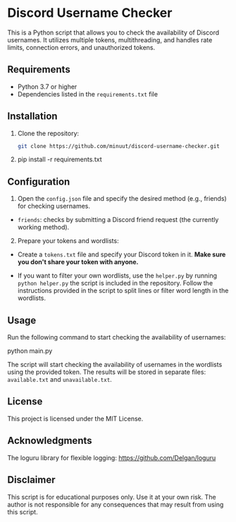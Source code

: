 # Discord Username Checker

This is a Python script that allows you to check the availability of Discord usernames. It utilizes multiple tokens, multithreading, and handles rate limits, connection errors, and unauthorized tokens.

## Requirements

- Python 3.7 or higher
- Dependencies listed in the `requirements.txt` file

## Installation

1. Clone the repository:

   ```bash
   git clone https://github.com/minuut/discord-username-checker.git

2. pip install -r requirements.txt


## Configuration

1. Open the `config.json` file and specify the desired method (e.g., friends) for checking usernames.

- `friends`: checks by submitting a Discord friend request (the currently working method).

2. Prepare your tokens and wordlists:

- Create a `tokens.txt` file and specify your Discord token in it. **Make sure you don't share your token with anyone.**

- If you want to filter your own wordlists, use the `helper.py` by running `python helper.py` the script is included in the repository. Follow the instructions provided in the script to split lines or filter word length in the wordlists. 

## Usage

Run the following command to start checking the availability of usernames:

python main.py

The script will start checking the availability of usernames in the wordlists using the provided token. The results will be stored in separate files: `available.txt` and `unavailable.txt`.

## License

This project is licensed under the MIT License.

## Acknowledgments

The loguru library for flexible logging: https://github.com/Delgan/loguru

## Disclaimer
This script is for educational purposes only. Use it at your own risk. The author is not responsible for any consequences that may result from using this script.
